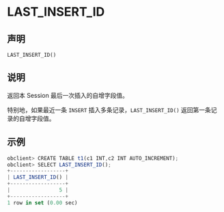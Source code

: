 LAST_INSERT_ID
===================================



声明
-----------------------

```unknow
LAST_INSERT_ID()
```



说明
-----------------------

返回本 Session 最后一次插入的自增字段值。

特别地，如果最近一条 `INSERT` 插入多条记录，`LAST_INSERT_ID()` 返回第一条记录的自增字段值。

示例
-----------------------

```javascript
obclient> CREATE TABLE t1(c1 INT,c2 INT AUTO_INCREMENT);
obclient> SELECT LAST_INSERT_ID();
+------------------+
| LAST_INSERT_ID() |
+------------------+
|                5 |
+------------------+
1 row in set (0.00 sec)
```
